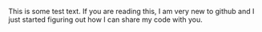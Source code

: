 This is some test text.
If you are reading this, I am very new to github and I just started figuring out how I can share my code with you.
